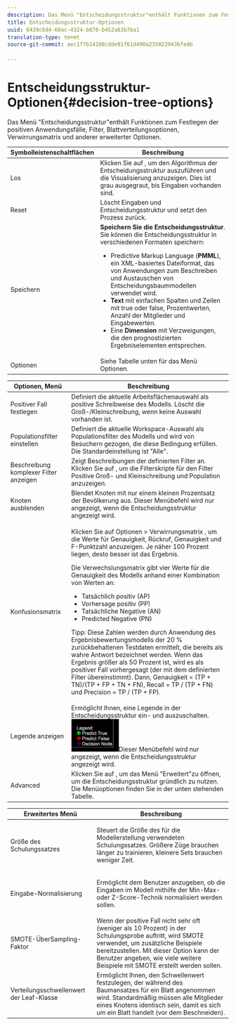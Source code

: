 ```yaml
---
description: Das Menü "Entscheidungsstruktur"enthält Funktionen zum Festlegen der positiven Anwendungsfälle, Filter, Blattverteilungsoptionen, Verwirrungsmatrix und anderer erweiterter Optionen.
title: Entscheidungsstruktur-Optionen
uuid: 6439c6d4-60ac-4324-b870-b452a63b7ba1
translation-type: tm+mt
source-git-commit: aec1f7b14198cdde91f61d490a235022943bfedb

---
```



# Entscheidungsstruktur-Optionen{#decision-tree-options}

Das Menü &quot;Entscheidungsstruktur&quot;enthält Funktionen zum Festlegen der positiven Anwendungsfälle, Filter, Blattverteilungsoptionen, Verwirrungsmatrix und anderer erweiterter Optionen.

<table id="table_0CBCCB0856E2469EBE8846B413CAB114"> 
 <thead> 
  <tr> 
   <th colname="col1" class="entry"> Symbolleistenschaltflächen </th> 
   <th colname="col2" class="entry"> Beschreibung </th> 
  </tr>
 </thead>
 <tbody> 
  <tr> 
   <td colname="col1"> Los </td> 
   <td colname="col2"> Klicken Sie auf , um den Algorithmus der Entscheidungsstruktur auszuführen und die Visualisierung anzuzeigen. Dies ist grau ausgegraut, bis Eingaben vorhanden sind. </td> 
  </tr> 
  <tr> 
   <td colname="col1"> Reset </td> 
   <td colname="col2"> Löscht Eingaben und Entscheidungsstruktur und setzt den Prozess zurück. </td> 
  </tr> 
  <tr> 
   <td colname="col1"> Speichern </td> 
   <td colname="col2"><b>Speichern Sie die Entscheidungsstruktur</b>. Sie können die Entscheidungsstruktur in verschiedenen Formaten speichern: 
    <ul id="ul_F7C7836C06D64912893113E8EEA05704"> 
     <li id="li_D2D8451A679243F1BC67C3B80CA5F83F">Predictive Markup Language (<b>PMML</b>), ein XML-basiertes Dateiformat, das von Anwendungen zum Beschreiben und Austauschen von Entscheidungsbaummodellen verwendet wird. </li> 
     <li id="li_88C4B3E050CA4EFC9B7FA8BD446A9C55"><b>Text</b> mit einfachen Spalten und Zeilen mit true oder false, Prozentwerten, Anzahl der Mitglieder und Eingabewerten. </li> 
     <li id="li_3F871B88F3FA41E9B95EFF5A181E3D57">Eine <b>Dimension</b> mit Verzweigungen, die den prognostizierten Ergebniselementen entsprechen. </li> 
    </ul> </td> 
  </tr> 
  <tr> 
   <td colname="col1"> Optionen </td> 
   <td colname="col2"> Siehe Tabelle unten für das Menü Optionen. </td> 
  </tr> 
 </tbody> 
</table>

<table id="table_24D84440D0354C70928E8927624DB255"> 
 <thead> 
  <tr> 
   <th colname="col1" class="entry"> Optionen, Menü </th> 
   <th colname="col2" class="entry"> Beschreibung </th> 
  </tr>
 </thead>
 <tbody> 
  <tr> 
   <td colname="col1"> Positiver Fall festlegen </td> 
   <td colname="col2"> Definiert die aktuelle Arbeitsflächenauswahl als positive Schreibweise des Modells. Löscht die Groß-/Kleinschreibung, wenn keine Auswahl vorhanden ist. </td> 
  </tr> 
  <tr> 
   <td colname="col1"> Populationsfilter einstellen </td> 
   <td colname="col2"> Definiert die aktuelle Workspace-Auswahl als Populationsfilter des Modells und wird von Besuchern gezogen, die diese Bedingung erfüllen. Die Standardeinstellung ist "Alle". </td> 
  </tr> 
  <tr> 
   <td colname="col1"> Beschreibung komplexer Filter anzeigen </td> 
   <td colname="col2"> Zeigt Beschreibungen der definierten Filter an. Klicken Sie auf , um die Filterskripte für den Filter Positive Groß- und Kleinschreibung und Population anzuzeigen. </td> 
  </tr> 
  <tr> 
   <td colname="col1"> Knoten ausblenden </td> 
   <td colname="col2"> Blendet Knoten mit nur einem kleinen Prozentsatz der Bevölkerung aus. Dieser Menübefehl wird nur angezeigt, wenn die Entscheidungsstruktur angezeigt wird. </td> 
  </tr> 
  <tr> 
   <td colname="col1"> Konfusionsmatrix </td> 
   <td colname="col2"> <p>Klicken Sie auf <span class="uicontrol"> Optionen</span> &gt; <span class="uicontrol"> Verwirrungsmatrix</span> , um die Werte für Genauigkeit, Rückruf, Genauigkeit und F-Punktzahl anzuzeigen. Je näher 100 Prozent liegen, desto besser ist das Ergebnis. </p> <p>Die Verwechslungsmatrix gibt vier Werte für die Genauigkeit des Modells anhand einer Kombination von Werten an: 
     <ul id="ul_D9D512F5D74B44BDBD27B1912DF4CB02"> 
      <li id="li_28C541DF1CB543FEAF2D13C2F329DB52">Tatsächlich positiv (AP) </li> 
      <li id="li_56233006A1544D95A72CE096CA55C1E6">Vorhersage positiv (PP) </li> 
      <li id="li_375FB2D6A0A3418A9AD377C9EBB65386">Tatsächliche Negative (AN) </li> 
      <li id="li_07A5D23A36BA4D448C25C1414836EB8E">Predicted Negative (PN) </li> 
     </ul> </p> <p>Tipp:  Diese Zahlen werden durch Anwendung des Ergebnisbewertungsmodells der 20 % zurückbehaltenen Testdaten ermittelt, die bereits als wahre Antwort bezeichnet werden. Wenn das Ergebnis größer als 50 Prozent ist, wird es als positiver Fall vorhergesagt (der mit dem definierten Filter übereinstimmt). Dann, Genauigkeit = (TP + TN)/(TP + FP + TN + FN), Recall = TP / (TP + FN) und Precision = TP / (TP + FP). </p> </td> 
  </tr> 
  <tr> 
   <td colname="col1"> Legende anzeigen </td> 
   <td colname="col2">Ermöglicht Ihnen, eine Legende in der Entscheidungsstruktur ein- und auszuschalten. <img placement="break" id="image_D5B9415A48C04619955BD96970F720A1" src="assets/decison_tree_legend.png" />Dieser Menübefehl wird nur angezeigt, wenn die Entscheidungsstruktur angezeigt wird. </td> 
  </tr> 
  <tr> 
   <td colname="col1"> Advanced </td> 
   <td colname="col2"> Klicken Sie auf , um das Menü "Erweitert"zu öffnen, um die Entscheidungsstruktur gründlich zu nutzen. Die Menüoptionen finden Sie in der unten stehenden Tabelle. </td> 
  </tr> 
 </tbody> 
</table>

<table id="table_91E4A74BFB224ABD889147324AC2910F"> 
 <thead> 
  <tr> 
   <th colname="col1" class="entry"> Erweitertes Menü </th> 
   <th colname="col2" class="entry"> Beschreibung </th> 
  </tr>
 </thead>
 <tbody> 
  <tr> 
   <td colname="col1"> Größe des Schulungssatzes </td> 
   <td colname="col2"> <p>Steuert die Größe des für die Modellerstellung verwendeten Schulungssatzes. Größere Züge brauchen länger zu trainieren, kleinere Sets brauchen weniger Zeit. </p> </td> 
  </tr> 
  <tr> 
   <td colname="col1"> Eingabe-Normalisierung </td> 
   <td colname="col2"> <p> Ermöglicht dem Benutzer anzugeben, ob die Eingaben im Modell mithilfe der Min-Max- oder Z-Score-Technik normalisiert werden sollen. </p> </td> 
  </tr> 
  <tr> 
   <td colname="col1"> SMOTE-ÜberSampling-Faktor </td> 
   <td colname="col2"> Wenn der positive Fall nicht sehr oft (weniger als 10 Prozent) in der Schulungsprobe auftritt, wird SMOTE verwendet, um zusätzliche Beispiele bereitzustellen. Mit dieser Option kann der Benutzer angeben, wie viele weitere Beispiele mit SMOTE erstellt werden sollen. </td> 
  </tr> 
  <tr> 
   <td colname="col1"> Verteilungsschwellenwert der Leaf-Klasse </td> 
   <td colname="col2"> Ermöglicht Ihnen, den Schwellenwert festzulegen, der während des Baumansatzes für ein Blatt angenommen wird. Standardmäßig müssen alle Mitglieder eines Knotens identisch sein, damit es sich um ein Blatt handelt (vor dem Beschneiden). </td> 
  </tr> 
 </tbody> 
</table>

